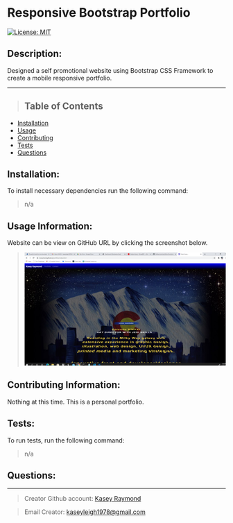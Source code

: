 # Responsive Bootstrap Portfolio

[![License: MIT](https://img.shields.io/badge/License-MIT-yellow.svg)](https://opensource.org/licenses/MIT)

## Description:

Designed a self promotional website using Bootstrap CSS Framework to create a mobile responsive portfolio.

---

> ## Table of Contents

- [Installation](#installation)
- [Usage](#usage)
- [Contributing](#contributing)
- [Tests](#tests)
- [Questions](#questions)

## Installation:

To install necessary dependencies run the following command:

> n/a

## Usage Information:

Website can be view on GitHub URL by clicking the screenshot below.

> <a href= "https://kcraymond.github.io/portfolio/" target="_blank"> <img src="assets/images/portfolio-screenshot.jpg" width="550"></a>

## Contributing Information:

Nothing at this time. This is a personal portfolio.

## Tests:

To run tests, run the following command:

> n/a

## Questions:

---

> Creator Github account: [Kasey Raymond](https://api.github.com/users/KcRaymond)

> Email Creator: [kaseyleigh1978@gmail.com](mailto:)
